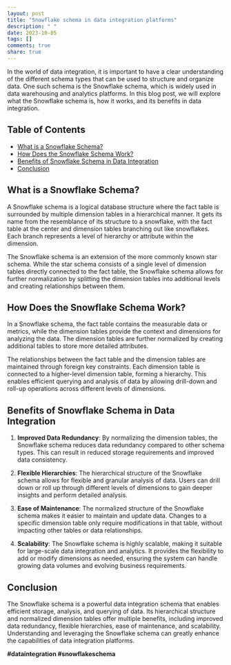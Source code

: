 ```yaml
---
layout: post
title: "Snowflake schema in data integration platforms"
description: " "
date: 2023-10-05
tags: []
comments: true
share: true
---
```


In the world of data integration, it is important to have a clear understanding of the different schema types that can be used to structure and organize data. One such schema is the Snowflake schema, which is widely used in data warehousing and analytics platforms. In this blog post, we will explore what the Snowflake schema is, how it works, and its benefits in data integration.

## Table of Contents

- [What is a Snowflake Schema?](#what-is-a-snowflake-schema)
- [How Does the Snowflake Schema Work?](#how-does-the-snowflake-schema-work)
- [Benefits of Snowflake Schema in Data Integration](#benefits-of-snowflake-schema-in-data-integration)
- [Conclusion](#conclusion)

## What is a Snowflake Schema?

A Snowflake schema is a logical database structure where the fact table is surrounded by multiple dimension tables in a hierarchical manner. It gets its name from the resemblance of its structure to a snowflake, with the fact table at the center and dimension tables branching out like snowflakes. Each branch represents a level of hierarchy or attribute within the dimension.

The Snowflake schema is an extension of the more commonly known star schema. While the star schema consists of a single level of dimension tables directly connected to the fact table, the Snowflake schema allows for further normalization by splitting the dimension tables into additional levels and creating relationships between them.

## How Does the Snowflake Schema Work?

In a Snowflake schema, the fact table contains the measurable data or metrics, while the dimension tables provide the context and dimensions for analyzing the data. The dimension tables are further normalized by creating additional tables to store more detailed attributes.

The relationships between the fact table and the dimension tables are maintained through foreign key constraints. Each dimension table is connected to a higher-level dimension table, forming a hierarchy. This enables efficient querying and analysis of data by allowing drill-down and roll-up operations across different levels of dimensions.

## Benefits of Snowflake Schema in Data Integration

1. **Improved Data Redundancy**: By normalizing the dimension tables, the Snowflake schema reduces data redundancy compared to other schema types. This can result in reduced storage requirements and improved data consistency.

2. **Flexible Hierarchies**: The hierarchical structure of the Snowflake schema allows for flexible and granular analysis of data. Users can drill down or roll up through different levels of dimensions to gain deeper insights and perform detailed analysis.

3. **Ease of Maintenance**: The normalized structure of the Snowflake schema makes it easier to maintain and update data. Changes to a specific dimension table only require modifications in that table, without impacting other tables or data relationships.

4. **Scalability**: The Snowflake schema is highly scalable, making it suitable for large-scale data integration and analytics. It provides the flexibility to add or modify dimensions as needed, ensuring the system can handle growing data volumes and evolving business requirements.

## Conclusion

The Snowflake schema is a powerful data integration schema that enables efficient storage, analysis, and querying of data. Its hierarchical structure and normalized dimension tables offer multiple benefits, including improved data redundancy, flexible hierarchies, ease of maintenance, and scalability. Understanding and leveraging the Snowflake schema can greatly enhance the capabilities of data integration platforms.

**#dataintegration #snowflakeschema**